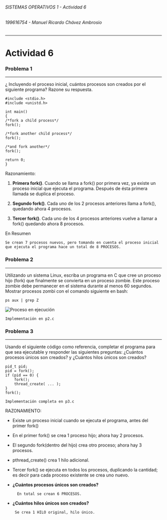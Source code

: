 ###### SISTEMAS OPERATIVOS 1 - Actividad 6
###### 199616754 - Manuel Ricardo Chávez Ambrosio
---
# Actividad 6
### Problema 1
---
¿ Incluyendo el proceso inicial, cuántos procesos son creados por el siguiente programa? Razone su respuesta.
    
    #include <stdio.h>
    #include <unistd.h>

    int main()
    {
    /*fork a child process*/
    fork();

    /*fork another child process*/
    fork();

    /*and fork another*/
    fork();

    return 0;
    }

Razonamiento:

1. **Primera fork()**.  Cuando se llama a fork() por primera vez, ya existe un proceso inicial que ejecuta el programa.  Después de ésta primera llamada se duplica el proceso.

2. **Segundo fork()**.  Cada uno de los 2 procesos anteriores llama a fork(), quedando ahora 4 procesos.

3. **Tercer fork()**.  Cada uno de los 4 procesos anteriores vuelve a llamar a fork() quedando ahora 8 procesos.

En Resumen

    Se crean 7 procesos nuevos, pero tomando en cuenta el proceso inicial que ejecuta el programa hace un total de 8 PROCESOS.

### Problema 2
---
Utilizando un sistema Linux, escriba un programa en C que cree un proceso hijo (fork)
que finalmente se convierta en un proceso zombie. Este proceso zombie debe
permanecer en el sistema durante al menos 60 segundos.
Mostrar procesos zombi con el comando siguiente en bash:

    ps aux | grep Z

![Proceso en ejecución](/proczombi.png)

    Implementación en p2.c

### Problema 3
---
Usando el siguiente código como referencia, completar el programa para que sea ejecutable y responder las siguientes preguntas: ¿Cuántos procesos únicos son creados? y ¿Cuántos hilos únicos son creados?

    pid_t pid;
    pid = fork();
    if (pid == 0) {
        fork();
        thread_create( ... );
    }
    fork();

    Implementación completa en p3.c

RAZONAMIENTO:

+ Existe un proceso inicial cuando se ejecuta el programa, antes del primer fork()
+ En el primer fork() se crea 1 proceso hijo; ahora hay 2 procesos.
+ El segundo fork(dentro del hijo) crea otro proceso; ahora hay 3 procesos.
+ pthread_create() crea 1 hilo adicional.
+ Tercer fork() se ejecuta en todos los procesos, duplicando la cantidad; es decir para cada proceso existente se crea uno nuevo.
+ **¿Cuántos procesos únicos son creados?**

        En total se crean 6 PROCESOS.

+  **¿Cuántos hilos únicos son creados?**

        Se crea 1 HILO original, hilo único.

